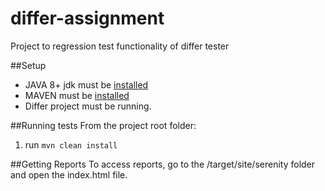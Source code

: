 # differ-assignment
Project to regression test functionality of differ tester

##Setup
- JAVA 8+ jdk must be [installed](http://www.oracle.com/technetwork/java/javase/downloads/jdk8-downloads-2133151.html)  
- MAVEN must be [installed](https://maven.apache.org/download.cgi)
- Differ project must be running.

##Running tests
From the project root folder:
1. run `mvn clean install`

##Getting Reports
To access reports, go to the <projectRoot>/target/site/serenity folder and open the index.html file.
